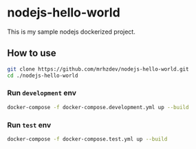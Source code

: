 # nodejs-hello-world

This is my sample nodejs dockerized project.

## How to use

```bash
git clone https://github.com/mrhzdev/nodejs-hello-world.git
cd ./nodejs-hello-world
```

### Run `development` env

```bash
docker-compose -f docker-compose.development.yml up --build
```

### Run `test` env

```bash
docker-compose -f docker-compose.test.yml up --build
```

<!-- ### Run `production` env -->